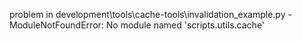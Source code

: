 problem in development\tools\cache-tools\invalidation_example.py - ModuleNotFoundError: No module named 'scripts.utils.cache'
